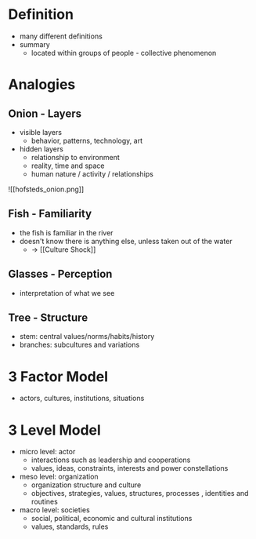 # Definition
- many different definitions
- summary
	- located within groups of people - collective phenomenon

# Analogies
## Onion - Layers
- visible layers
	- behavior, patterns, technology, art
- hidden layers
	- relationship to environment
	- reality, time and space
	- human nature / activity / relationships

![[hofsteds_onion.png]]

## Fish - Familiarity
- the fish is familiar in the river
- doesn't know there is anything else, unless taken out of the water
	- -> [[Culture Shock]]

## Glasses - Perception
- interpretation of what we see

## Tree - Structure
- stem: central values/norms/habits/history
- branches: subcultures and variations

# 3 Factor Model
- actors, cultures, institutions, situations

# 3 Level Model
- micro level: actor
	- interactions such as leadership and cooperations
	- values, ideas, constraints, interests and power constellations
- meso level: organization
	- organization structure and culture
	- objectives, strategies, values, structures, processes , identities and routines
- macro level: societies
	- social, political, economic and cultural institutions
	- values, standards, rules